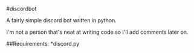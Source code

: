 #discordbot

A fairly simple discord bot written in python.

I'm not a person that's neat at writing code so I'll add comments later on.

##Requirements:
*discord.py
